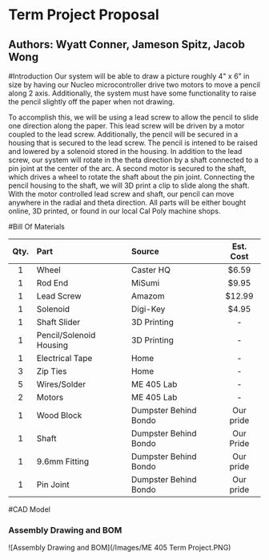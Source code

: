 # Term Project Proposal
## Authors: Wyatt Conner, Jameson Spitz, Jacob Wong

#Introduction
Our system will be able to draw a picture roughly 4" x 6" in size by having our Nucleo 
microcontroller drive two motors to move a pencil along 2 axis. Additionally, the system 
must have some functionality to raise the pencil slightly off the paper when not drawing.

To accomplish this, we will be using a lead screw to allow the pencil to slide one direction
along the paper. This lead screw will be driven by a motor coupled to the lead screw. 
Additionally, the pencil will be secured in a housing that is secured to the lead screw. The 
pencil is intened to be raised and lowered by a solenoid stored in the housing. In addition 
to the lead screw, our system will rotate in the theta direction by a shaft connected to a 
pin joint at the center of the arc. A second motor is secured to the shaft, which drives a
wheel to rotate the shaft about the pin joint. Connecting the pencil housing to the shaft,
we will 3D print a clip to slide along the shaft. With the motor controlled lead screw and 
shaft, our pencil can move anywhere in the radial and theta direction. All parts will be
either bought online, 3D printed, or found in our local Cal Poly machine shops.


#Bill Of Materials


| Qty. | Part                    | Source                | Est. Cost |
|:----:|:----------------------  |:----------------------|:---------:|
|  1   | Wheel                   | Caster HQ             |   $6.59   |
|  1   | Rod End                 | MiSumi                |   $9.95   |
|  1   | Lead Screw              | Amazom                |   $12.99  |
|  1   | Solenoid                | Digi-Key              |   $4.95   |
|  1   | Shaft Slider            | 3D Printing           |     -     |
|  1   | Pencil/Solenoid Housing | 3D Printing           |     -     |
|  1   | Electrical Tape         | Home                  |     -     |
|  3   | Zip Ties                | Home                  |     -     |
|  5   | Wires/Solder            | ME 405 Lab            |     -     |
|  2   | Motors                  | ME 405 Lab            |     -     |
|  1   | Wood Block              | Dumpster Behind Bondo | Our pride |
|  1   | Shaft                   | Dumpster Behind Bondo | Our Pride |
|  1   | 9.6mm Fitting           | Dumpster Behind Bondo | Our pride |
|  1   | Pin Joint               | Dumpster Behind Bondo | Our pride |

#CAD Model

### Assembly Drawing and BOM
![Assembly Drawing and BOM](/Images/ME 405 Term Project.PNG)